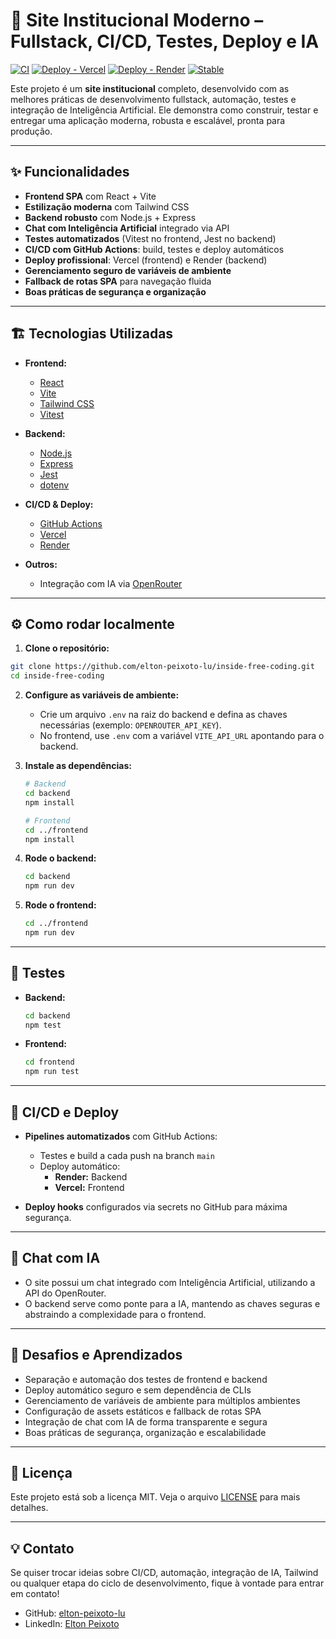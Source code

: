 # 🚀 Site Institucional Moderno – Fullstack, CI/CD, Testes, Deploy e IA

[![CI](https://github.com/elton-peixoto-lu/inside-free-coding/actions/workflows/ci.yml/badge.svg)](https://github.com/elton-peixoto-lu/inside-free-coding/actions/workflows/ci.yml)
[![Deploy - Vercel](https://img.shields.io/badge/deploy-vercel-brightgreen?logo=vercel)](https://vercel.com/)
[![Deploy - Render](https://img.shields.io/badge/deploy-render-brightgreen?logo=render)](https://render.com/)
[![Stable](https://img.shields.io/badge/version-stable-brightgreen)](#)

Este projeto é um **site institucional** completo, desenvolvido com as melhores práticas de desenvolvimento fullstack, automação, testes e integração de Inteligência Artificial. Ele demonstra como construir, testar e entregar uma aplicação moderna, robusta e escalável, pronta para produção.

---

## ✨ Funcionalidades

- **Frontend SPA** com React + Vite
- **Estilização moderna** com Tailwind CSS
- **Backend robusto** com Node.js + Express
- **Chat com Inteligência Artificial** integrado via API
- **Testes automatizados** (Vitest no frontend, Jest no backend)
- **CI/CD com GitHub Actions**: build, testes e deploy automáticos
- **Deploy profissional**: Vercel (frontend) e Render (backend)
- **Gerenciamento seguro de variáveis de ambiente**
- **Fallback de rotas SPA** para navegação fluida
- **Boas práticas de segurança e organização**

---

## 🏗️ Tecnologias Utilizadas

- **Frontend:**  
  - [React](https://react.dev/)
  - [Vite](https://vitejs.dev/)
  - [Tailwind CSS](https://tailwindcss.com/)
  - [Vitest](https://vitest.dev/)

- **Backend:**  
  - [Node.js](https://nodejs.org/)
  - [Express](https://expressjs.com/)
  - [Jest](https://jestjs.io/)
  - [dotenv](https://github.com/motdotla/dotenv)

- **CI/CD & Deploy:**  
  - [GitHub Actions](https://github.com/features/actions)
  - [Vercel](https://vercel.com/)
  - [Render](https://render.com/)

- **Outros:**  
  - Integração com IA via [OpenRouter](https://openrouter.ai/)

---

## ⚙️ Como rodar localmente

1. **Clone o repositório:**

```bash
git clone https://github.com/elton-peixoto-lu/inside-free-coding.git
cd inside-free-coding
```

2. **Configure as variáveis de ambiente:**
   - Crie um arquivo `.env` na raiz do backend e defina as chaves necessárias (exemplo: `OPENROUTER_API_KEY`).
   - No frontend, use `.env` com a variável `VITE_API_URL` apontando para o backend.

3. **Instale as dependências:**
   ```bash
   # Backend
   cd backend
   npm install

   # Frontend
   cd ../frontend
   npm install
   ```

4. **Rode o backend:**
   ```bash
   cd backend
   npm run dev
   ```

5. **Rode o frontend:**
   ```bash
   cd ../frontend
   npm run dev
   ```

---

## 🧪 Testes

- **Backend:**  
  ```bash
  cd backend
  npm test
  ```
- **Frontend:**  
  ```bash
  cd frontend
  npm run test
  ```

---

## 🔄 CI/CD e Deploy

- **Pipelines automatizados** com GitHub Actions:  
  - Testes e build a cada push na branch `main`
  - Deploy automático:
    - **Render:** Backend
    - **Vercel:** Frontend

- **Deploy hooks** configurados via secrets no GitHub para máxima segurança.

---

## 🤖 Chat com IA

- O site possui um chat integrado com Inteligência Artificial, utilizando a API do OpenRouter.
- O backend serve como ponte para a IA, mantendo as chaves seguras e abstraindo a complexidade para o frontend.

---

## 📝 Desafios e Aprendizados

- Separação e automação dos testes de frontend e backend
- Deploy automático seguro e sem dependência de CLIs
- Gerenciamento de variáveis de ambiente para múltiplos ambientes
- Configuração de assets estáticos e fallback de rotas SPA
- Integração de chat com IA de forma transparente e segura
- Boas práticas de segurança, organização e escalabilidade

---

## 📄 Licença

Este projeto está sob a licença MIT. Veja o arquivo [LICENSE](LICENSE) para mais detalhes.

---

## 💡 Contato

Se quiser trocar ideias sobre CI/CD, automação, integração de IA, Tailwind ou qualquer etapa do ciclo de desenvolvimento, fique à vontade para entrar em contato!

- GitHub: [elton-peixoto-lu](https://github.com/elton-peixoto-lu)
- LinkedIn: [Elton Peixoto](https://www.linkedin.com/in/elton-peixoto-914452296/)
